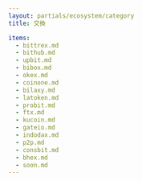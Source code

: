 ```yaml
---
layout: partials/ecosystem/category
title: 交換

items:
  - bittrex.md
  - bithub.md
  - upbit.md
  - bibox.md
  - okex.md
  - coinone.md
  - bilaxy.md
  - latoken.md
  - probit.md
  - ftx.md
  - kucoin.md
  - gateio.md
  - indodax.md
  - p2p.md
  - consbit.md
  - bhex.md
  - soon.md
---
```

